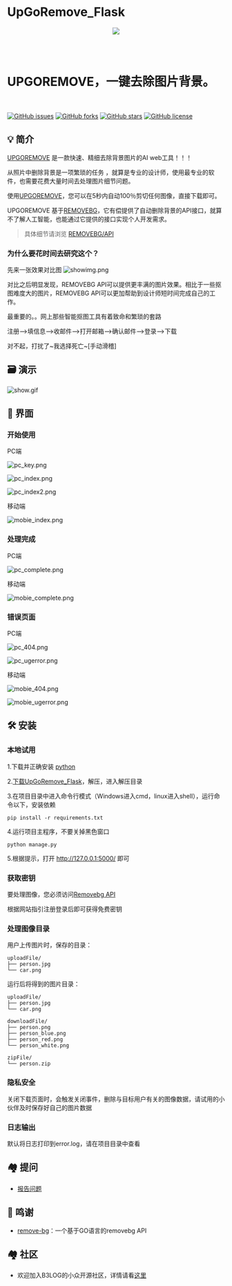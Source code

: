 # UpGoRemove_Flask
<p align = "center">

<img src="https://www.remove.bg/images/samples/combined/s5.jpg" />

<br><br>
<h1>UPGOREMOVE，一键去除图片背景。</h1>
<br><br>
<a href="https://github.com/wangxinleo/UpGoRemove_Flask/issues"><img alt="GitHub issues" src="https://img.shields.io/github/issues/wangxinleo/UpGoRemove_Flask"></a>
<a href="https://github.com/wangxinleo/UpGoRemove_Flask/network"><img alt="GitHub forks" src="https://img.shields.io/github/forks/wangxinleo/UpGoRemove_Flask"></a>
<a href="https://github.com/wangxinleo/UpGoRemove_Flask/stargazers"><img alt="GitHub stars" src="https://img.shields.io/github/stars/wangxinleo/UpGoRemove_Flask"></a>
<a href="https://github.com/wangxinleo/UpGoRemove_Flask/blob/master/LICENSE"><img alt="GitHub license" src="https://img.shields.io/github/license/wangxinleo/UpGoRemove_Flask"></a>
</p>

## 💡 简介

[UPGOREMOVE](https://github.com/wangxinleo/UpGoRemove_Flask) 是一款快速、精细去除背景图片的AI web工具！！！

从照片中删除背景是一项繁琐的任务 ，就算是专业的设计师，使用最专业的软件，也需要花费大量时间去处理图片细节问题。

使用[UPGOREMOVE](https://github.com/wangxinleo/UpGoRemove_Flask)，您可以在5秒内自动100％剪切任何图像，直接下载即可。

UPGOREMOVE 基于[REMOVEBG](https://www.remove.bg)，它有偿提供了自动删除背景的API接口，就算不了解人工智能，也能通过它提供的接口实现个人开发需求。

> 具体细节请浏览 [REMOVEBG/API](https://www.remove.bg/api)

### 为什么要花时间去研究这个？
先来一张效果对比图
![showimg.png](https://i.loli.net/2019/08/08/WmQYRlArafdzKcu.png)

对比之后明显发现，REMOVEBG API可以提供更丰满的图片效果。相比于一些抠图难度大的图片，REMOVEBG API可以更加帮助到设计师短时间完成自己的工作。

最重要的。。网上那些智能抠图工具有着致命和繁琐的套路

注册-->填信息-->收邮件-->打开邮箱-->确认邮件-->登录-->下载

对不起，打扰了~我选择死亡~[手动滑稽]

## 🗃 演示

![show.gif](https://i.loli.net/2019/08/08/ulsbS64w3AGJNR1.gif)

## 🎨 界面

### 开始使用

PC端

![pc_key.png](https://i.loli.net/2019/08/08/ZEHnwR1yW4aU9Xo.png)

![pc_index.png](https://i.loli.net/2019/08/08/BTDPdEzk5CL1NWw.png)

![pc_index2.png](https://i.loli.net/2019/08/08/5K3OgqVcrthPAxp.png)

移动端

![mobie_index.png](https://i.loli.net/2019/08/08/xdeI5mMHcQXB17K.png)

### 处理完成

PC端

![pc_complete.png](https://i.loli.net/2019/08/08/InPGwcZXBM5NqE2.png)

移动端

![mobie_complete.png](https://i.loli.net/2019/08/08/T6Mrjb3sJg9m1CS.png)

### 错误页面

PC端

![pc_404.png](https://i.loli.net/2019/08/08/okfxKFCLsBnV8zU.png)

![pc_ugerror.png](https://i.loli.net/2019/08/08/eQmn8MjRt5bJ2Cv.png)

移动端

![mobie_404.png](https://i.loli.net/2019/08/08/grb41LC9fFm5SxJ.png)

![mobie_ugerror.png](https://i.loli.net/2019/08/08/rEO9oJxqym2FYkH.png)

## 🛠️ 安装

### 本地试用
1.下载并正确安装 [python ](https://www.python.org/)

2.[下载UpGoRemove_Flask](https://github.com/wangxinleo/UpGoRemove_Flask)，解压，进入解压目录

3.在项目目录中进入命令行模式（Windows进入cmd，linux进入shell），运行命令以下，安装依赖
```
pip install -r requirements.txt
```

4.运行项目主程序，不要关掉黑色窗口
```
python manage.py
```

5.根据提示，打开  http://127.0.0.1:5000/  即可

### 获取密钥
要处理图像，您必须访问[Removebg API](https://www.remove.bg/api)

根据网站指引注册登录后即可获得免费密钥

### 处理图像目录
用户上传图片时，保存的目录：
```
uploadFile/
├── person.jpg
└── car.png
```

运行后将得到的图片目录：

```
uploadFile/
├── person.jpg
└── car.png

downloadFile/
├── person.png
├── person_blue.png
├── person_red.png
└── person_white.png

zipFile/
└── person.zip
```

### 隐私安全
关闭下载页面时，会触发关闭事件，删除与目标用户有关的图像数据，请试用的小伙伴及时保存好自己的图片数据

### 日志输出
默认将日志打印到error.log，请在项目目录中查看

## 🏘️ 提问

* [报告问题](https://github.com/wangxinleo/UpGoRemove_Flask/issues/new)

## 🙏 鸣谢

* [remove-bg](https://github.com/remove-bg/go)：一个基于GO语言的removebg API

## 🏘️ 社区

* 欢迎加入B3LOG的小众开源社区，详情请看[这里](https://hacpai.com/article/1463025124998)